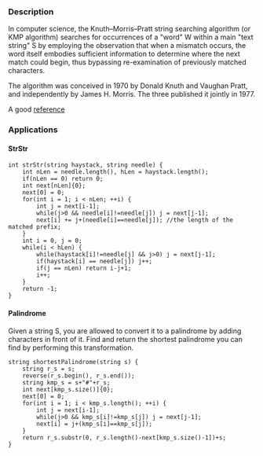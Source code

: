 ### Description
In computer science, the Knuth–Morris–Pratt string searching algorithm (or KMP algorithm) searches for occurrences of a "word" W within a main "text string" S by employing the observation that when a mismatch occurs, the word itself embodies sufficient information to determine where the next match could begin, thus bypassing re-examination of previously matched characters.

The algorithm was conceived in 1970 by Donald Knuth and Vaughan Pratt, and independently by James H. Morris. The three published it jointly in 1977.

A good [reference](http://jakeboxer.com/blog/2009/12/13/the-knuth-morris-pratt-algorithm-in-my-own-words/)

### Applications

#### StrStr
```
int strStr(string haystack, string needle) {
    int nLen = needle.length(), hLen = haystack.length();
    if(nLen == 0) return 0;
    int next[nLen]{0};
    next[0] = 0;
    for(int i = 1; i < nLen; ++i) {
        int j = next[i-1];
        while(j>0 && needle[i]!=needle[j]) j = next[j-1];
        next[i] += j+(needle[i]==needle[j]); //the length of the matched prefix;
    }
    int i = 0, j = 0;
    while(i < hLen) {
        while(haystack[i]!=needle[j] && j>0) j = next[j-1];
        if(haystack[i] == needle[j]) j++;
        if(j == nLen) return i-j+1;
        i++;
    }
    return -1;
}
```

#### Palindrome
Given a string S, you are allowed to convert it to a palindrome by adding characters in front of it. Find and return the shortest palindrome you can find by performing this transformation.

```
string shortestPalindrome(string s) {
    string r_s = s;
    reverse(r_s.begin(), r_s.end());
    string kmp_s = s+"#"+r_s;
    int next[kmp_s.size()]{0};
    next[0] = 0;
    for(int i = 1; i < kmp_s.length(); ++i) {
        int j = next[i-1];
        while(j>0 && kmp_s[i]!=kmp_s[j]) j = next[j-1];
        next[i] = j+(kmp_s[i]==kmp_s[j]);
    }
    return r_s.substr(0, r_s.length()-next[kmp_s.size()-1])+s;
}
```
